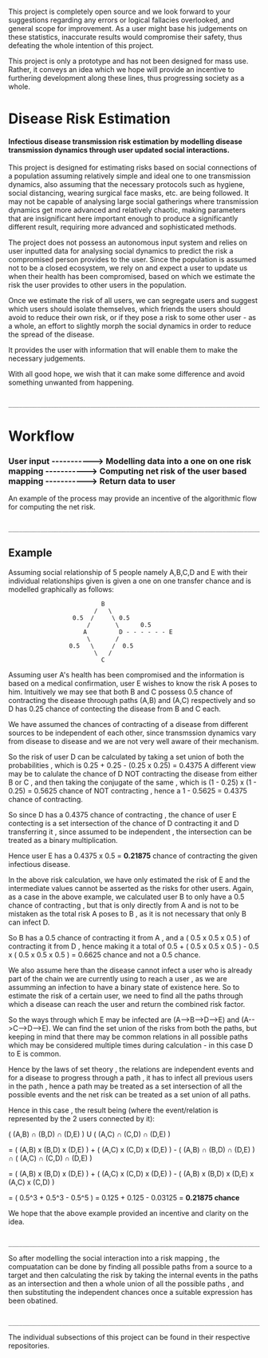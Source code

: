

This project is completely open source and we look forward to your suggestions regarding any errors or logical fallacies overlooked, and general scope for improvement. As a user might base his judgements on these statistics, inaccurate results would compromise their safety, thus defeating the whole intention of this project.

This project is only a prototype and has not been designed for mass use. Rather, it conveys an idea which we hope will provide an incentive to furthering development along these lines, thus progressing society as a whole.


# Disease Risk Estimation

#### Infectious disease transmission risk estimation by modelling disease transmission dynamics through user updated social interactions.

This project is designed for estimating risks based on social connections of a population assuming relatively simple and ideal one to one transmission dynamics, also assuming that the necessary protocols such as hygiene, social distancing, wearing surgical face masks, etc. are being followed. It may not be capable of analysing large social gatherings where transmission dynamics get more advanced and relatively chaotic, making parameters that are insignificant here important enough to produce a significantly different result,  requiring more advanced and sophisticated methods.

The project does not possess an autonomous input system and relies on user inputted data for analysing social dynamics to predict the risk a compromised person provides to the user. Since the population is assumed not to be a closed ecosystem, we rely on and expect a user to update us when their health has been compromised, based on which we estimate the risk the user provides to other users in the population.

Once we estimate the risk of all users, we can segregate users and suggest which users should isolate themselves, which friends the users should avoid to reduce their own risk, or if they pose a risk to some other user - as a whole, an effort to slightly morph the social dynamics in order to reduce the spread of the disease.

It provides the user with information that will enable them to make the necessary judgements.

With all good hope, we wish that it can make some difference and avoid something unwanted from happening.

                          _______________________________________________________________________________



# Workflow

### User input -----------> Modelling data into a one on one risk mapping -----------> Computing net risk of the user based mapping -----------> Return data to user


An example of the process may provide an incentive of the algorithmic flow for computing the net risk.

                          _______________________________________________________________________________

## Example

Assuming social relationship of 5 people namely A,B,C,D and E with their individual relationships given is given a one on one transfer chance and is modelled graphically as follows:
                    
                              B
                            /   \
                      0.5  /     \ 0.5 
                          /       \      0.5 
                         A         D - - - - - - E 
                          \       /   
                     0.5   \     /  0.5   
                            \   /         
                              C
                              
                              
                              
Assuming user A's health has been compromised and the information is based on a medical confirmation, user E wishes to know the risk A poses to him.
Intuitively we may see that both B and C possess 0.5 chance of contracting the disease throough paths (A,B) and (A,C) respectively and so D has 0.25 chance of contecting the disease from B and C each.

We have assumed the chances of contracting of a disease from different sources to be independent of each other, since transmssion dynamics vary from disease to disease and we are not very well aware of their mechanism.

So the risk of user D can be calculated by taking a set union of both the probabilities , which is 0.25 + 0.25 - (0.25 x 0.25) = 0.4375
A different view may be to calulate the chance of D NOT contracting the disease from either B or C , and then taking the conjugate of the same , which is 
(1 - 0.25) x (1 - 0.25) = 0.5625 chance of NOT contracting , hence a 1 - 0.5625 = 0.4375 chance of contracting.

So since D has a 0.4375 chance of contracting , the chance of user E contecting is a set intersection of the chance of D contracting it and D transferring it , since assumed to be independent , the intersection can be treated as a binary multiplication. 

Hence user E has a 0.4375 x 0.5 = **0.21875** chance of contracting the given infectious disease.


In the above risk calculation, we have only estimated the risk of E and the intermediate values cannot be asserted as the risks for other users.
Again, as a case in the above example, we calculated user B to only have a 0.5 chance of contracting , but that is only directly from A and is not to be mistaken as the total risk A poses to B , as it is not necessary that only B can infect D.

So B has a 0.5 chance of contracting it from A , and a ( 0.5 x 0.5 x 0.5 ) of contracting it from D , hence making it a total of 
 0.5 + ( 0.5 x 0.5 x 0.5 ) - 0.5 x ( 0.5 x 0.5 x 0.5 ) = 0.6625 chance and not a 0.5 chance.
 
We also assume here than the disease cannot infect a user who is already part of the chain we are currently using to reach a user , as we are assumming an infection to have a binary state of existence here. So to estimate the risk of a certain user, we need to find all the paths through which a disease can reach the user and return the combined risk factor.

So the ways through which E may be infected are (A-->B-->D-->E) and (A-->C-->D-->E). We can find the set union of the risks from both the paths, but keeping in mind that there may be common relations in all possible paths which may be considered multiple times during calculation - in this case D to E is common.

Hence by the laws of set theory , the relations are independent events and for a disease to progress through a path , it has to infect all previous users in the path , hence a path may be treated as a set intersection of all the possible events and the net risk can be treated as a set union of all paths.

Hence in this case , the result being (where the event/relation is represented by the 2 users connected by it):

( (A,B) ∩ (B,D) ∩ (D,E) )    U    ( (A,C) ∩ (C,D) ∩ (D,E) )

= ( (A,B) x (B,D) x (D,E) ) + ( (A,C) x (C,D) x (D,E) ) -    ( (A,B) ∩ (B,D) ∩ (D,E) )    ∩    ( (A,C) ∩ (C,D) ∩ (D,E) )

= ( (A,B) x (B,D) x (D,E) ) + ( (A,C) x (C,D) x (D,E) ) -    ( (A,B) x (B,D) x (D,E) x (A,C) x (C,D)  )

= ( 0.5^3 + 0.5^3 - 0.5^5 ) = 0.125 + 0.125 - 0.03125 = **0.21875 chance**


We hope that the above example provided an incentive and clarity on the idea.    

               _______________________________________________________________________________
                          
                          
So after modelling the social interaction into a risk mapping , the compuatation can be done by finding all possible paths from a source to a target and then calculating the risk by taking the internal events in the paths as an intersection and then a whole union of all the possible paths , and then substituting the independent chances once a suitable expression has been obatined.


               _______________________________________________________________________________
               

The individual subsections of this project can be found in their respective repositories.






        
